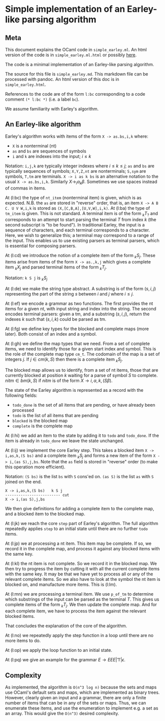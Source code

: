 # Simple implementation of an Earley-like parsing algorithm


## Meta

This document explains the OCaml code in `simple_earley.ml`. An html
version of the code is in `simple_earley.ml.html` or possibly
[here](simple_earley.ml.html).

The code is a minimal implementation of an Earley-like parsing
algorithm.

The source for this file is `simple_earley.md`. This markdown file can
be processed with pandoc. An html version of this doc is in
`simple_earley.html`.

References to the code are of the form `l:bc` corresponding to a code
comment `(* l:bc *)` (i.e. a label `bc`).

We assume familiarity with Earley's algorithm.


## An Earley-like algorithm

Earley's algorithm works with items of the form `X -> as.bs,i,k` where:

* `X` is a nonterminal (nt)
* `as` and `bs` are sequences of symbols
* `i` and `k` are indexes into the input; $i \le k$

Notation: `i,j,k` are typically integer indexes where $i \le k \le j$;
`as` and `bs` are typically sequences of symbols; `X,Y,Z,nt` are
nonterminals; `S,sym` are symbols, `T,tm` are terminals. `X -> i as k
bs` is an alternative notation to the usual `X ->
as.bs,i,k`. Similarly $X \rightarrow _i{}\alpha_k{}\beta$. Sometimes
we use spaces instead of commas in items.

At (l:bc) the type of `nt_item` (nonterminal item) is given, which is
as expected. N.B. the `as` are stored in "reverse" order, that is, an
item `X -> A B C. U V W,i,k` is stored as
`(X,[C,B,A],[U,V,W],i,k)`. At (l:ba) the type of `tm_item` is
given. This is not standard. A terminal item is of the form $_k{}T_?$
and corresponds to an attempt to start parsing the terminal $T$ from
index $k$ (the second subscript is "to be found"). In traditional
Earley, the input is a sequence of characters, and each terminal
corresponds to a character. Here, we wish to generalize this; a
terminal may correspond to a range of the input. This enables us to
use existing parsers as terminal parsers, which is essential for
composing parsers.

At (l:cd) we introduce the notion of a complete item of the form
$_k{}S_j$. These items arise from items of the form `X -> as.,k,j`
which gives a complete item $_k{}X_j$ and parsed terminal items of the
form $_k{}T_j$.

Notation: `k S j` is $_k{}S_j$

At (l:de) we make the string type abstract. A substring is of the form
$(s,i,j)$ representing the part of the string $s$ between $i$ and
$j$ where $i \le j$.

At (l:ef) we encode a grammar as two functions. The first provides the
nt items for a given nt, with input string and index into the
string. The second encodes terminal parsers: given a tm, and a
substring $(s,i,j)$, return the indexes $k$ such that $(s,i,k)$ could
be parsed as tm.

At (l:fg) we define key types for the blocked and complete maps (more
later). Both consist of an index and a symbol.

At (l:gh) we define the map types that we need. From a set of complete
items, we need to identify those for a given start index and
symbol. This is the role of the complete map type `cm_t`. The codomain
of the map is a set of integers $j$. If $j \in cm(k,S)$ then there is
a complete item $_k{}S_j$.

The blocked map allows us to identify, from a set of nt items, those
that are currently blocked at position $k$ waiting for a parse of
symbol $S$ to complete. $nitm \in bm(k,S)$ if $nitm$ is of the form $X
\rightarrow i,\alpha,k,(S \beta)$.

The state of the Earley algorithm is represented as a record with the
following fields:

* `todo_done` is the set of all items that are pending, or have
  already been processed
* `todo` is the list of all items that are pending
* `blocked` is the blocked map
* `complete` is the complete map

At (l:hi) we add an item to the state by adding it to `todo` and
`todo_done`. If the item is already in `todo_done` we leave the state
unchanged.

At (l:ij) we implement the core Earley step. This takes a blocked item
`X -> i,as,k,(S bs)` and a complete item $_k{}S_j$ and forms a new item
of the form `X -> i,(as S),j,bs`. Note that the `as` field is stored in
"reverse" order (to make this operation more efficient).

Notation: `(S bs)` is the list `bs` with `S` cons'ed on. `(as S)` is the
list `as` with `S` joined on the end.

~~~
X -> i,as,k,(S bs)   k S j
------------------------- cut
X -> i,(as S),j,bs
~~~

We then give definitions for adding a complete item to the complete
map, and a blocked item to the blocked map.

At (l:jk) we reach the core `step` part of Earley's algorithm. The
full algorithm repeatedly applies `step` to an initial state until
there are no further `todo` items.

At (l:jp) we at processing a nt item. This item may be complete. If
so, we record it in the complete map, and process it against any
blocked items with the same key.

At (l:kl) the nt item is not complete. So we record it in the blocked
map. We then try to progress the item by cutting it with all the
current complete items with the same key. It may be that we have yet
to process all or any of the relevant complete items. So we also have
to look at the symbol the nt item is blocked on, and manufacture more
items. This is (l:lm).

At (l:mn) we are processing a terminal item. We use `p_of_tm` to
determine which substrings of the input can be parsed as the terminal
$T$. This gives us complete items of the form $_k{}T_j$. We then update
the complete map. And for each complete item, we have to process the
item against the relevant blocked items.

That concludes the explanation of the core of the algorithm.

At (l:no) we repeatedly apply the step function in a loop until there
are no more items to do.

At (l:op) we apply the loop function to an initial state.

At (l:pq) we give an example for the grammar $E \rightarrow E E E |
'1' | \epsilon$.


## Complexity

As implemented, the algorithm is `O(n^3 log n)` because the sets and
maps use OCaml's default sets and maps, which are implemented as
binary trees. However, clearly given an input and a grammar, there are
only a finite number of items that can be in any of the sets or
maps. Thus, we can enumerate these items, and use the enumeration to
implement e.g. a set as an array. This would give the `O(n^3)` desired
complexity.

